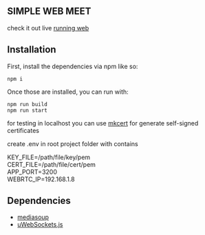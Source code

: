 ## SIMPLE WEB MEET

check it out live [running web](https://ngobss.com)

## Installation

First, install the dependencies via npm like so:

```
npm i
```

Once those are installed, you can run with:

```
npm run build
npm run start
```

for testing in localhost you can use [mkcert](https://github.com/FiloSottile/mkcert) for generate self-signed certificates  
  
create .env in root project folder with contains 

KEY_FILE=/path/file/key/pem  
CERT_FILE=/path/file/cert/pem  
APP_PORT=3200  
WEBRTC_IP=192.168.1.8  

  
## Dependencies
* [mediasoup](https://github.com/versatica/mediasoup)
* [uWebSockets.js](https://github.com/uNetworking/uWebSockets.js/)



